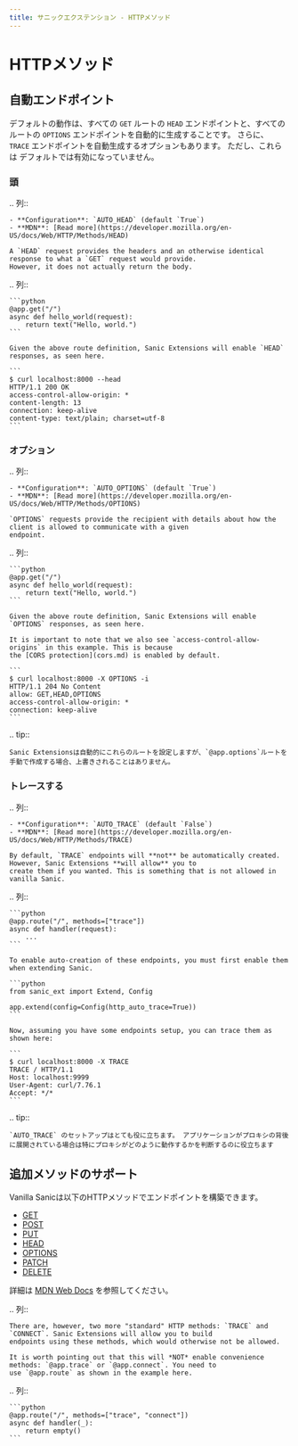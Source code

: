 ```yaml
---
title: サニックエクステンション - HTTPメソッド
---
```


# HTTPメソッド

## 自動エンドポイント

デフォルトの動作は、すべての `GET` ルートの `HEAD` エンドポイントと、すべての
ルートの `OPTIONS` エンドポイントを自動的に生成することです。 さらに、 `TRACE` エンドポイントを自動生成するオプションもあります。 ただし、これらは
デフォルトでは有効になっていません。

### 頭

.. 列::

```
- **Configuration**: `AUTO_HEAD` (default `True`)
- **MDN**: [Read more](https://developer.mozilla.org/en-US/docs/Web/HTTP/Methods/HEAD)

A `HEAD` request provides the headers and an otherwise identical response to what a `GET` request would provide.
However, it does not actually return the body.
```

.. 列::

````
```python
@app.get("/")
async def hello_world(request):
    return text("Hello, world.")
```

Given the above route definition, Sanic Extensions will enable `HEAD` responses, as seen here.

```
$ curl localhost:8000 --head
HTTP/1.1 200 OK
access-control-allow-origin: *
content-length: 13
connection: keep-alive
content-type: text/plain; charset=utf-8
```
````

### オプション

.. 列::

```
- **Configuration**: `AUTO_OPTIONS` (default `True`)
- **MDN**: [Read more](https://developer.mozilla.org/en-US/docs/Web/HTTP/Methods/OPTIONS)

`OPTIONS` requests provide the recipient with details about how the client is allowed to communicate with a given
endpoint.
```

.. 列::

````
```python
@app.get("/")
async def hello_world(request):
    return text("Hello, world.")
```

Given the above route definition, Sanic Extensions will enable `OPTIONS` responses, as seen here.

It is important to note that we also see `access-control-allow-origins` in this example. This is because
the [CORS protection](cors.md) is enabled by default.

```
$ curl localhost:8000 -X OPTIONS -i
HTTP/1.1 204 No Content
allow: GET,HEAD,OPTIONS
access-control-allow-origin: *
connection: keep-alive
```
````

.. tip::

```
Sanic Extensionsは自動的にこれらのルートを設定しますが、`@app.options`ルートを手動で作成する場合、上書きされることはありません。
```

### トレースする

.. 列::

```
- **Configuration**: `AUTO_TRACE` (default `False`)
- **MDN**: [Read more](https://developer.mozilla.org/en-US/docs/Web/HTTP/Methods/TRACE)

By default, `TRACE` endpoints will **not** be automatically created. However, Sanic Extensions **will allow** you to
create them if you wanted. This is something that is not allowed in vanilla Sanic.
```

.. 列::

````
```python
@app.route("/", methods=["trace"])
async def handler(request):
    ...
```

To enable auto-creation of these endpoints, you must first enable them when extending Sanic.

```python
from sanic_ext import Extend, Config

app.extend(config=Config(http_auto_trace=True))
```

Now, assuming you have some endpoints setup, you can trace them as shown here:

```
$ curl localhost:8000 -X TRACE
TRACE / HTTP/1.1
Host: localhost:9999
User-Agent: curl/7.76.1
Accept: */*
```
````

.. tip::

```
`AUTO_TRACE` のセットアップはとても役に立ちます。 アプリケーションがプロキシの背後に展開されている場合は特にプロキシがどのように動作するかを判断するのに役立ちます
```

## 追加メソッドのサポート

Vanilla Sanicは以下のHTTPメソッドでエンドポイントを構築できます。

- [GET](/ja/guide/basics/routing.html#get)
- [POST](/ja/guide/basics/routing.html#post)
- [PUT](/ja/guide/basics/routing.html#put)
- [HEAD](/ja/guide/basics/routing.html#head)
- [OPTIONS](/ja/guide/basics/routing.html#options)
- [PATCH](/ja/guide/basics/routing.html#patch)
- [DELETE](/ja/guide/basics/routing.html#delete)

詳細は [MDN Web Docs](https://developer.mozilla.org/en-US/docs/Web/HTTP/Methods) を参照してください。

.. 列::

```
There are, however, two more "standard" HTTP methods: `TRACE` and `CONNECT`. Sanic Extensions will allow you to build
endpoints using these methods, which would otherwise not be allowed.

It is worth pointing out that this will *NOT* enable convenience methods: `@app.trace` or `@app.connect`. You need to
use `@app.route` as shown in the example here.
```

.. 列::

````
```python
@app.route("/", methods=["trace", "connect"])
async def handler(_):
    return empty()
```
````

